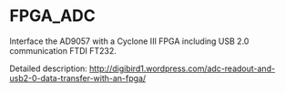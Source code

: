 FPGA_ADC
========

Interface the AD9057 with a Cyclone III FPGA including USB 2.0 communication FTDI FT232.

Detailed description:
http://digibird1.wordpress.com/adc-readout-and-usb2-0-data-transfer-with-an-fpga/
